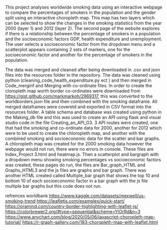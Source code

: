 This project analyses worldwide smoking data using an interactive webpage to compare the percentages of smokers in the population and the gender split using an interactive choropleth map. This map has two layers which can be selected to show the changes in the smoking statistics from the year 2000 (layer 1) and 2012 (layer 2).  The second page of the website explores if there is a relationship between the percentage of smokers in a population and the socioeconomic factors GDP, health expenditure and unemployment. The user selects a socioeconomic factor from the dropdown menu and a scatterplot appears containing 2 sets of markers, one for the socioeconomic factor and another for the percentage of smokers in the population. 

The data was merged and cleaned after being downloaded in .csv and json files into the resources folder in the repository. The data was cleaned using python (cleaning_code_health_expenditure.py ect ) and then merged in Code_merginf and Merging with co-ordinate files. In order to create the cloropleth map worth border co-ordinates were downloaded from https://gist.github.com/markmarkoh/2969317, this was converted to the worldborders.json file and then combined with the smoking dataframe. All merged dataframes were coveretd and exported in CSV format into the resources folder. A table schema and database was created using python in the Making_db file and this was used to create an API using flask and visual studio code in the file Creating_an_API_G3. 3 API routes were created, one that had the smoking and co-ordinate data for 2000, another for 2012 which were to be used to create the chloropleth map, and another with the combined smoking and socioeconomic data for the scatter and bar graphs. A chloropleth map was created for the 2000 smoking data however the webpage would not run, there were no errors in console. These files are Index_Project 3.html and heatmap.js. Then a scatterplot and bargraph with a dropdown menu showing smoking percentages vs socioeconomic factors was created, these pages do run, the files are Bar_graph_HTML and Graphs_HTML3 and the js files are graphs and bar graph. There was another HTML created called Multiple_bar graph that shows the top 10 and bottom 10 of each socioeconomic factor in a bar graph with the js file multiple bar graphs but this code does not run. 


refrences
worldbank
https://www.kaggle.com/datasets/mexwell/us-smoking-trend
https://leafletjs.com/examples/quick-start/
https://oramind.com/country-border-highlighting-with-leaflet-js/
https://colorbrewer2.org/#type=sequential&scheme=YlOrRd&n=3
https://www.anychart.com/blog/2020/05/06/javascript-choropleth-map-tutorial/
https://r-graph-gallery.com/183-choropleth-map-with-leaflet.html
